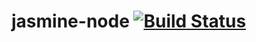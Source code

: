 # jasmine-node [![Build Status](https://app.travis-ci.com/ketlindelima/jasmine-node.svg?branch=master)](https://app.travis-ci.com/ketlindelima/jasmine-node)